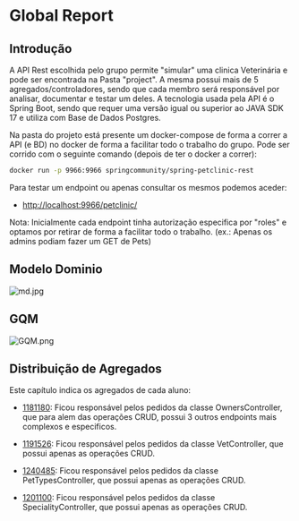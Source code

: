 # Global Report #

## Introdução

A API Rest escolhida pelo grupo permite "simular" uma clinica Veterinária e pode ser encontrada na Pasta "project". A mesma possui mais de 5 agregados/controladores, sendo que cada membro será responsável por analisar, documentar e testar um deles.
A tecnologia usada pela API é o Spring Boot, sendo que requer uma versão igual ou superior ao JAVA SDK 17 e utiliza com Base de Dados Postgres.

Na pasta do projeto está presente um docker-compose de forma a correr a API (e BD) no docker de forma a facilitar todo o trabalho do grupo.
Pode ser corrido com o seguinte comando (depois de ter o docker a correr):
```sh
docker run -p 9966:9966 springcommunity/spring-petclinic-rest
```

Para testar um endpoint ou apenas consultar os mesmos podemos aceder:
* [http://localhost:9966/petclinic/](http://localhost:9966/petclinic/)

Nota: Inicialmente cada endpoint tinha autorização especifica por "roles" e optamos por retirar de forma a facilitar todo o trabalho. (ex.: Apenas os admins podiam fazer um GET de Pets)
## Modelo Dominio

![md.jpg](md.jpg)

## GQM

![GQM.png](GQM.png)

## Distribuição de Agregados

Este capítulo indica os agregados de cada aluno:

- [1181180](./1181180/README.md):
Ficou responsável pelos pedidos da classe OwnersController, que para alem das operações CRUD, possui 3 outros endpoints mais complexos e especificos.

-  [1191526](./1191526/README.md):
Ficou responsável pelos pedidos da classe VetController, que possui apenas as operações CRUD.

-  [1240485](./1240485/README.md):
Ficou responsável pelos pedidos da classe PetTypesController, que possui apenas as operações CRUD.

-  [1201100](./1201100/README.md):
   Ficou responsável pelos pedidos da classe SpecialityController, que possui apenas as operações CRUD.
